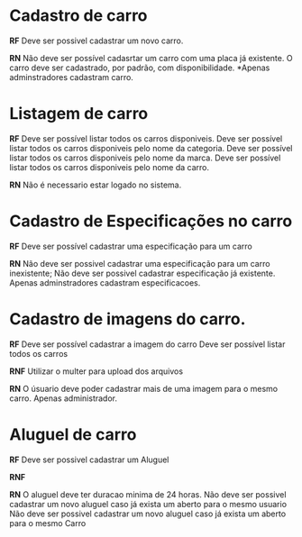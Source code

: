 
# Cadastro de carro

**RF** 
Deve ser possivel cadastrar um novo carro.

**RN** 
Não deve ser possível cadasrtar um carro com uma placa já existente.
O carro deve ser cadastrado, por padrão, com disponibilidade.
*Apenas adminstradores cadastram carro.


# Listagem de carro

**RF**
Deve ser possível listar todos os carros disponiveis.
Deve ser possível listar todos os carros disponiveis pelo nome da categoria. 
Deve ser possível listar todos os carros disponiveis pelo nome da marca. 
Deve ser possível listar todos os carros disponiveis pelo nome da carro. 


**RN** 
Não é necessario estar logado no sistema.


# Cadastro de Especificações no carro

**RF** 
Deve ser possível cadastrar uma especificação para um carro

**RN** 
Não deve ser possivel cadastrar uma especificação para um carro inexistente;
Não deve ser possivel cadastrar especificação já existente.
Apenas adminstradores cadastram especificacoes.

# Cadastro de imagens do carro.

**RF** 
Deve ser possível cadastrar a imagem do carro
Deve ser possível listar todos os carros

**RNF** 
Utilizar o multer para upload dos arquivos

**RN** 
O úsuario deve poder cadastrar mais de uma imagem para o mesmo carro.
Apenas administrador.


# Aluguel de carro

**RF** 
Deve ser possivel cadastrar um Aluguel

**RNF** 

**RN** 
O aluguel deve ter duracao minima de 24 horas.
Não deve ser possivel cadastrar um novo aluguel caso já exista um aberto para o mesmo usuario
Não deve ser possivel cadastrar um novo aluguel caso já exista um aberto para o mesmo Carro




